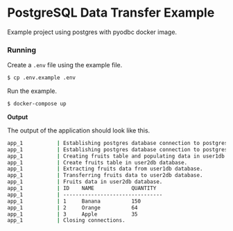 # PostgreSQL Data Transfer Example

Example project using postgres with pyodbc docker image.

### Running

Create a `.env` file using the example file.

```bash
$ cp .env.example .env
```

Run the example.

```bash
$ docker-compose up
```

**Output**

The output of the application should look like this.

```bash
app_1           | Establishing postgres database connection to postgres-db1,
app_1           | Establishing postgres database connection to postgres-db2,
app_1           | Creating fruits table and populating data in user1db.
app_1           | Create fruits table in user2db database.
app_1           | Extracting fruits data from user1db database.
app_1           | Transferring fruits data to user2db database.
app_1           | Fruits data in user2db database.
app_1           | ID    NAME            QUANTITY  
app_1           | --------------------------------
app_1           | 1     Banana          150       
app_1           | 2     Orange          64        
app_1           | 3     Apple           35        
app_1           | Closing connections.
```
